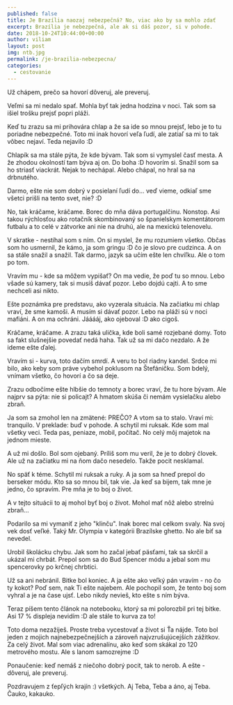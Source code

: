```yaml
---
published: false
title: Je Brazília naozaj nebezpečná? No, viac ako by sa mohlo zdať
excerpt: Brazília je nebezpečná, ale ak si dáš pozor, si v pohode.
date: 2018-10-24T10:44:00+00:00
author: viliam
layout: post
img: ntb.jpg
permalink: /je-brazilia-nebezpecna/
categories:
  - cestovanie
---
```


Už chápem, prečo sa hovorí dôveruj, ale preveruj.

Veľmi sa mi nedalo spať. Mohla byť tak jedna hodzina v noci. Tak som sa išiel
trošku prejsť popri pláži.

Keď tu zrazu sa mi prihovára chlap a že sa ide so mnou prejsť, lebo je to tu
poriadne nebezpečné. Toto mi inak hovorí veľa ľudí, ale zatiaľ sa mi to tak
vôbec nejaví. Teda nejavilo :D

Chlapík sa ma stále pýta, že kde bývam. Tak som si vymyslel časť mesta. A že
zhodou okolností tam býva aj on. Do boha :D hovorím si. Snažil som sa ho 
striasť viackrát. Nejak to nechápal. Alebo chápal, no hral sa na drbnutého.

Darmo, ešte nie som dobrý v posielaní ľudí do... veď vieme, odkiaľ sme všetci
prišli na tento svet, nie? :D

No, tak kráčame, kráčame. Borec do mňa dáva portugalčinu. Nonstop. Asi takou
rýchlosťou ako rotačník skombinovaný so španielskym komentátorom futbalu a
to celé v zátvorke ani nie na druhú, ale na mexickú telenovelu.

V skratke - nestíhal som s ním. On si myslel, že mu rozumiem všetko. Občas
som ho usmernil, že kámo, ja som gringu :D čo je slovo pre cudzinca. A on sa
stále snažil a snažil. Tak darmo, jazyk sa učím ešte len chvíľku. Ale o tom
po tom.

Vravím mu - kde sa môžem vypišať? On ma vedie, že poď tu so mnou. Lebo všade
sú kamery, tak si musíš dávať pozor. Lebo dojdú cajti. A to sme nechceli asi
nikto.

Ešte poznámka pre predstavu, ako vyzerala situácia. Na začiatku mi chlap vraví,
že sme kamoši. A musím si dávať pozor. Lebo na pláži sú v noci mafiáni. A on
ma ochráni. Jááááj, ako ojeboval :D ako cigoš.

Kráčame, kráčame. A zrazu taká ulička, kde boli samé rozjebané domy. Toto sa
fakt slušnejšie povedať nedá haha. Tak už sa mi dačo nezdalo. A že ideme 
ešte ďalej.

Vravím si - kurva, toto dačím smrdí. A veru to bol riadny kandel. Srdce mi
bilo, ako keby som práve vybehol poklusom na Štefáničku. Som bdelý, vnímam
všetko, čo hovorí a čo sa deje.

Zrazu odbočíme ešte hlbšie do temnoty a borec vraví, že tu hore bývam. Ale
najprv sa pýta: nie si policajt? A hmatom skúša či nemám vysielačku alebo zbraň.

Ja som sa zmohol len na zmätené: PREČO? A vtom sa to stalo. Vraví mi:
tranquilo. V preklade: buď v pohode. A schytil mi ruksak. Kde som mal všetky
veci. Teda pas, peniaze, mobil, počítač. No celý môj majetok na jednom mieste.

A už mi došlo. Bol som ojebaný. Príliš som mu veril, že je to dobrý človek.
Ale už na začiatku mi na ňom dačo nesedelo. Takže pocit nesklamal.

No späť k téme. Schytil mi ruksak a ruky. A ja som sa hneď prepol do berseker
módu. Kto sa so mnou bil, tak vie. Ja keď sa bijem, tak mne je jedno, čo
spravím. Pre mňa je to boj o život.

A v tejto situácii to aj mohol byť boj o život. Mohol mať nôž alebo strelnú
zbraň...

Podarilo sa mi vymaniť z jeho "klinču". Inak borec mal celkom svaly. Na svoj
vek dosť veľké. Taký Mr. Olympia v kategórii Brazílske ghetto. No ale biť
sa nevedel.

Urobil školácku chybu. Jak som ho začal jebať päsťami, tak sa skrčil a ukázal 
mi chrbát. Prepol som sa do Bud Spencer módu a jebal som mu spencerovky po
krčnej chrbtici.

Už sa ani nebránil. Bitke bol koniec. A ja ešte ako veľký pán vravím - no
čo ty kokot? Poď sem, nak Ti ešte najebem. Ale pochopil som, že tento boj
som vyhral a je na čase ujsť. Lebo nikdy nevieš, kto ešte s ním býva.

Teraz píšem tento článok na notebooku, ktorý sa mi polorozbil pri tej bitke.
Asi 17 % displeja nevidím :D ale stále to kurva za to!

Toto doma nezažiješ. Proste treba vycestovať a život si Ťa nájde. Toto bol 
jeden z mojich najnebezpečnejších a zároveň najvzrušujúcejších zážitkov.
Za celý život. Mal som viac adrenalínu, ako keď som skákal zo 120 metrového
mostu. Ale s lanom samozrejme :D

Ponaučenie: keď nemáš z niečoho dobrý pocit, tak to nerob. A ešte - dôveruj,
ale preveruj.

Pozdravujem z ťepľých krajín :) všetkých. Aj Teba, Teba a áno, aj Teba.
Čauko, kakauko.
